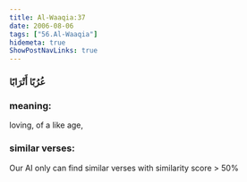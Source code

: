```yaml
---
title: Al-Waaqia:37
date: 2006-08-06
tags: ["56.Al-Waaqia"]
hidemeta: true 
ShowPostNavLinks: true 
---
```

### عُرُبًا أَتْرَابًا
### meaning: 
loving, of a like age,
### similar verses: 

Our AI only can find similar verses with similarity score > 50% 




